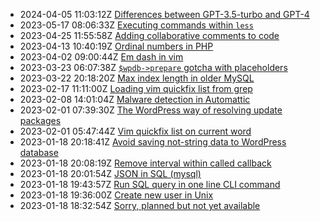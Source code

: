 * 2024-04-05 11:03:12Z [Differences between GPT-3.5-turbo and GPT-4](../16)
* 2023-05-17 08:06:33Z [Executing commands within `less`](../15)
* 2023-04-25 11:55:58Z [Adding collaborative comments to code](../14)
* 2023-04-13 10:40:19Z [Ordinal numbers in PHP](../13)
* 2023-04-02 09:00:44Z [Em dash in vim](../12)
* 2023-03-23 06:07:38Z [`$wpdb->prepare` gotcha with placeholders](../11)
* 2023-03-22 20:18:20Z [Max index length in older MySQL](../10)
* 2023-02-17 11:11:00Z [Loading vim quickfix list from grep](../9)
* 2023-02-08 14:01:04Z [Malware detection in Automattic](../8)
* 2023-02-01 07:39:30Z [The WordPress way of resolving update packages](../7)
* 2023-02-01 05:47:44Z [Vim quickfix list on current word](../5)
* 2023-01-18 20:18:41Z [Avoid saving not-string data to WordPress database](../6)
* 2023-01-18 20:08:19Z [Remove interval within called callback](../4)
* 2023-01-18 20:01:54Z [JSON in SQL (mysql)](../3)
* 2023-01-18 19:43:57Z [Run SQL query in one line CLI command](../2)
* 2023-01-18 19:36:00Z [Create new user in Unix](../1)
* 2023-01-18 18:32:54Z [Sorry, planned but not yet available](../0)
